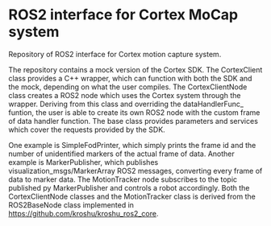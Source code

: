 # ROS2 interface for Cortex MoCap system
Repository of ROS2 interface for Cortex motion capture system.

The repository contains a mock version of the Cortex SDK. The CortexClient class provides a C++ wrapper, which can function with both the SDK and the mock, depending on what the user compiles. The CortexClientNode class creates a ROS2 node which uses the Cortex system through the wrapper. Deriving from this class and overriding the dataHandlerFunc_ funtion, the user is able to create its own ROS2 node with the custom frame of data handler function. The base class provides parameters and services which cover the requests provided by the SDK.

One example is SimpleFodPrinter, which simply prints the frame id and the number of unidentified markers of the actual frame of data. Another example is MarkerPublisher, which publishes visualization_msgs/MarkerArray ROS2 messages, converting every frame of data to marker data. The MotionTracker node subscribes to the topic published py MarkerPublisher and controls a robot accordingly. Both the CortexClientNode classes and the MotionTracker class is derived from the ROS2BaseNode class implemented in https://github.com/kroshu/kroshu_ros2_core.

